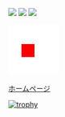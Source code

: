 ![](https://badges.pufler.dev/repos/foryzen)
![](https://badges.pufler.dev/years/foryzen)
![](https://badges.pufler.dev/commits/all/foryzen)

![gif](https://github.com/foryzen/foryzen/blob/92e539c8b535d6c5eae74ae95e82acd79c2a7a62/3d.gif)

[ホームページ](https://foryzen.github.io/main/)

[![trophy](https://github-profile-trophy.vercel.app/?username=foryzen&theme=onedark&column=7)](https://github.com/ryo-ma/github-profile-trophy)
